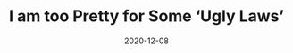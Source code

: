 --- 
title: I am too Pretty for Some ‘Ugly Laws’
layout: "tc-single"
hasContentInGallery: true
date: 2020-12-08
--- 